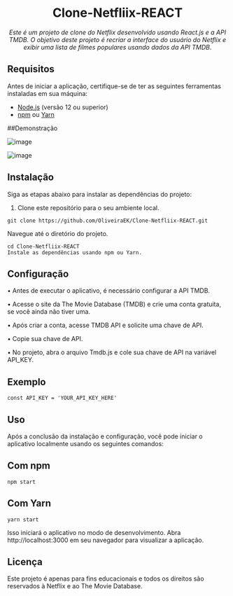 <h1 align="center">Clone-Netfliix-REACT</h1> 

<p align="center"><i>Este é um projeto de clone do Netflix desenvolvido usando React.js e a API TMDB. O objetivo deste projeto é recriar a interface do usuário do Netflix e exibir uma lista de filmes populares usando dados da API TMDB.</i></p>



## Requisitos

Antes de iniciar a aplicação, certifique-se de ter as seguintes ferramentas instaladas em sua máquina:

- [Node.js](https://nodejs.org) (versão 12 ou superior)
- [npm](https://www.npmjs.com) ou [Yarn](https://yarnpkg.com)

##Demonstração

![image](https://github.com/OliveiraEK/Clone-Netfliix-REACT/assets/105504749/a0ad1988-902d-4e06-b82e-6f43a1f33527)

![image](https://github.com/OliveiraEK/Clone-Netfliix-REACT/assets/105504749/a7291c69-0e16-47bf-b99f-379b1f09bd94)



## Instalação

Siga as etapas abaixo para instalar as dependências do projeto:

1. Clone este repositório para o seu ambiente local.

```shell
git clone https://github.com/OliveiraEK/Clone-Netfliix-REACT.git
```

Navegue até o diretório do projeto.

```shell
cd Clone-Netfliix-REACT
Instale as dependências usando npm ou Yarn.
```

## Configuração

  • Antes de executar o aplicativo, é necessário configurar a API TMDB.
  
  • Acesse o site da The Movie Database (TMDB) e crie uma conta gratuita, se você ainda não tiver uma.
  
  • Após criar a conta, acesse TMDB API e solicite uma chave de API.
  
  • Copie sua chave de API.
  
  • No projeto, abra o arquivo Tmdb.js e cole sua chave de API na variável API_KEY.

## Exemplo
```shell
const API_KEY = 'YOUR_API_KEY_HERE'
```

## Uso
Após a conclusão da instalação e configuração, você pode iniciar o aplicativo localmente usando os seguintes comandos:

## Com npm
```shell
npm start
```

## Com Yarn
```shell
yarn start
```

Isso iniciará o aplicativo no modo de desenvolvimento. 
Abra http://localhost:3000 em seu navegador para visualizar a aplicação.

## Licença
Este projeto é apenas para fins educacionais e todos os direitos são reservados à Netflix e ao The Movie Database.



